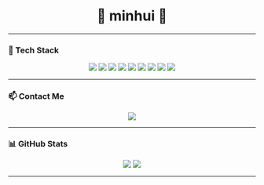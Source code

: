 <h1 align="center">🌸 minhui 🌿</h1>

---

### 🧰 Tech Stack

<p align="center">
  <img src="https://img.shields.io/badge/HTML5-E34F26?style=flat&logo=HTML5&logoColor=white"/>
  <img src="https://img.shields.io/badge/CSS3-1572B6?style=flat&logo=CSS3&logoColor=white"/>
  <img src="https://img.shields.io/badge/JavaScript-F7DF1E?style=flat&logo=JavaScript&logoColor=black"/>
  <img src="https://img.shields.io/badge/TypeScript-3178C6?style=flat&logo=TypeScript&logoColor=white"/>
  <img src="https://img.shields.io/badge/Next.js-000000?style=flat&logo=Next.js&logoColor=white"/>
  <img src="https://img.shields.io/badge/React-61DAFB?style=flat&logo=React&logoColor=white"/>
  <img src="https://img.shields.io/badge/Tailwind CSS-38B2AC?style=flat&logo=TailwindCSS&logoColor=white"/>
  <img src="https://img.shields.io/badge/GitHub-181717?style=flat&logo=GitHub&logoColor=white"/>
  <img src="https://img.shields.io/badge/Amazon%20S3-569A31?style=flat&logo=Amazon%20S3&logoColor=white"/>
</p>

---

### 📫 Contact Me

<p align="center">
  <a href="mailto:your-email@gmail.com">
   <img src="https://img.shields.io/badge/Gmail-C14438?style=flat&logo=Gmail&logoColor=white"/>
  </a>
</p>

---

### 📊 GitHub Stats

<p align="center">
  <img src="https://github-readme-stats.vercel.app/api?username==minhui-p&show_icons=true&theme=vue&hide_border=true&title_color=6b7280&icon_color=A7F3D0" />
  <img src="https://github-readme-stats.vercel.app/api/top-langs/?username=minhui-p&layout=compact&theme=vue&hide_border=true&title_color=6b7280" />
</p>

---

